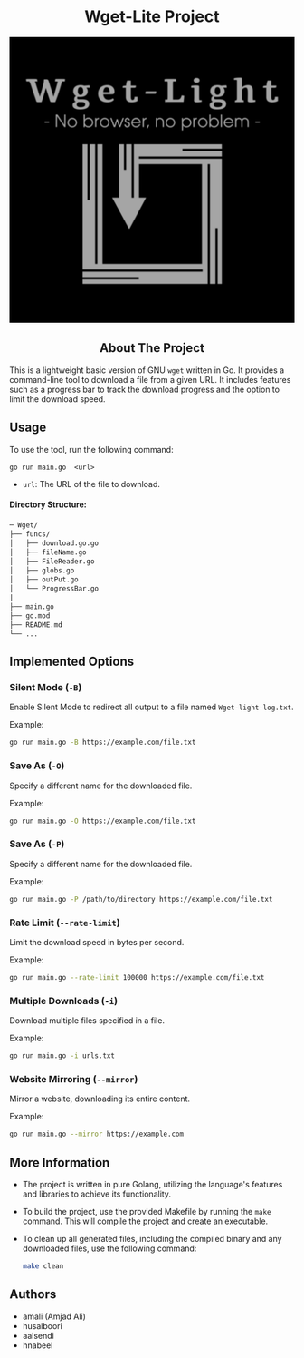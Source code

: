 # 
<h1 align="center">Wget-Lite Project</h1>


<p align="center">
    <img src="./assets/Design0.png" alt="Wget-light Logo" />
</p>

<h2 align="center">About The Project</h2>

This is a lightweight basic version of GNU `wget` written in Go.
It provides a command-line tool to download a file from a given URL. It includes features such as a progress bar to track the download progress and the option to limit the download speed.

## Usage

To use the tool, run the following command:

```shell
go run main.go  <url>
```

- `url`: The URL of the file to download.


#### Directory Structure:
```console
─ Wget/
├── funcs/
│   ├── download.go.go
│   ├── fileName.go
│   ├── FileReader.go
│   ├── globs.go  
│   ├── outPut.go
│   └── ProgressBar.go
|
├── main.go
├── go.mod
├── README.md
└── ...
```

## Implemented Options

### Silent Mode (`-B`)

Enable Silent Mode to redirect all output to a file named `Wget-light-log.txt`.

Example:
```bash
go run main.go -B https://example.com/file.txt
```

### Save As (`-O`)

Specify a different name for the downloaded file.

Example:
```bash
go run main.go -O https://example.com/file.txt
```

### Save As (`-P`)

Specify a different name for the downloaded file.

Example:
```bash
go run main.go -P /path/to/directory https://example.com/file.txt
```


### Rate Limit (`--rate-limit`)
 
Limit the download speed in bytes per second.

Example: 
```bash
go run main.go --rate-limit 100000 https://example.com/file.txt
```


### Multiple Downloads (`-i`)

Download multiple files specified in a file.

Example:
```bash
go run main.go -i urls.txt
```

### Website Mirroring (`--mirror`)

Mirror a website, downloading its entire content.

Example:
```bash
go run main.go --mirror https://example.com
```


## More Information

* The project is written in pure Golang, utilizing the language's features and libraries to achieve its functionality.

* To build the project, use the provided Makefile by running the `make` command. This will compile the project and create an executable.

* To clean up all generated files, including the compiled binary and any downloaded files, use the following command:
  ```bash
  make clean
  ```

## Authors
- amali (Amjad Ali)
- husalboori
- aalsendi
- hnabeel
